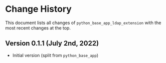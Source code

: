 # Change History 

This document lists all changes of `python_base_app_ldap_extension` with the most recent changes at the top.

## Version 0.1.1 (July 2nd, 2022)

* Initial version (split from `python_base_app`)
